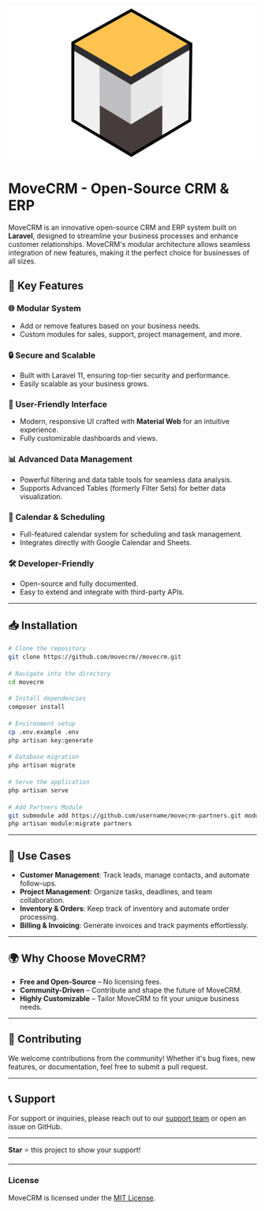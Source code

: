 <picture>
<center><img src="https://github.com/movecrm/MoveCRM/blob/main/Logo-movecrm-small.svg"></center> 
</picture>

# MoveCRM - Open-Source CRM & ERP

MoveCRM is an innovative open-source CRM and ERP system built on **Laravel**, designed to streamline your business processes and enhance customer relationships. MoveCRM's modular architecture allows seamless integration of new features, making it the perfect choice for businesses of all sizes.

## 🚀 Key Features

### 🌐 Modular System
- Add or remove features based on your business needs.
- Custom modules for sales, support, project management, and more.

### 🔒 Secure and Scalable
- Built with Laravel 11, ensuring top-tier security and performance.
- Easily scalable as your business grows.

### 🎨 User-Friendly Interface
- Modern, responsive UI crafted with **Material Web** for an intuitive experience.
- Fully customizable dashboards and views.

### 📊 Advanced Data Management
- Powerful filtering and data table tools for seamless data analysis.
- Supports Advanced Tables (formerly Filter Sets) for better data visualization.

### 📅 Calendar & Scheduling
- Full-featured calendar system for scheduling and task management.
- Integrates directly with Google Calendar and Sheets.

### 🛠️ Developer-Friendly
- Open-source and fully documented.
- Easy to extend and integrate with third-party APIs.

---

## 📥 Installation

```bash
# Clone the repository
git clone https://github.com/movecrm//movecrm.git

# Navigate into the directory
cd movecrm

# Install dependencies
composer install

# Environment setup
cp .env.example .env
php artisan key:generate

# Database migration
php artisan migrate

# Serve the application
php artisan serve

# Add Partners Module
git submodule add https://github.com/username/movecrm-partners.git modules/partners
php artisan module:migrate partners
```

---

## 💼 Use Cases
- **Customer Management**: Track leads, manage contacts, and automate follow-ups.
- **Project Management**: Organize tasks, deadlines, and team collaboration.
- **Inventory & Orders**: Keep track of inventory and automate order processing.
- **Billing & Invoicing**: Generate invoices and track payments effortlessly.

---

## 🌍 Why Choose MoveCRM?
- **Free and Open-Source** – No licensing fees.
- **Community-Driven** – Contribute and shape the future of MoveCRM.
- **Highly Customizable** – Tailor MoveCRM to fit your unique business needs.

---

## 🤝 Contributing
We welcome contributions from the community! Whether it's bug fixes, new features, or documentation, feel free to submit a pull request.

---

## 📞 Support
For support or inquiries, please reach out to our [support team](mailto:support@movecrm.com) or open an issue on GitHub.

---

**Star** ⭐ this project to show your support!

---

### License
MoveCRM is licensed under the [MIT License](LICENSE).
